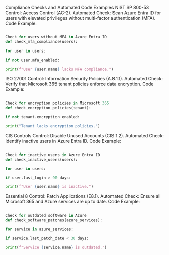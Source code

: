 Compliance Checks and Automated Code Examples
NIST SP 800-53
Control: Access Control (AC-2).
Automated Check: Scan Azure Entra ID for users with elevated privileges without multi-factor authentication (MFA).
Code Example:

```python

Check for users without MFA in Azure Entra ID
def check_mfa_compliance(users):

for user in users:

if not user.mfa_enabled:

print(f"User {user.name} lacks MFA compliance.")

```

ISO 27001
Control: Information Security Policies (A.8.1.1).
Automated Check: Verify that Microsoft 365 tenant policies enforce data encryption.
Code Example:

```python

Check for encryption policies in Microsoft 365
def check_encryption_policies(tenant):

if not tenant.encryption_enabled:

print("Tenant lacks encryption policies.")

```

CIS Controls
Control: Disable Unused Accounts (CIS 1.2).
Automated Check: Identify inactive users in Azure Entra ID.
Code Example:

```python

Check for inactive users in Azure Entra ID
def check_inactive_users(users):

for user in users:

if user.last_login > 90 days:

print(f"User {user.name} is inactive.")

```

Essential 8
Control: Patch Applications (E8.1).
Automated Check: Ensure all Microsoft 365 and Azure services are up to date.
Code Example:

```python

Check for outdated software in Azure
def check_software_patches(azure_services):

for service in azure_services:

if service.last_patch_date < 30 days:

print(f"Service {service.name} is outdated.")

```
